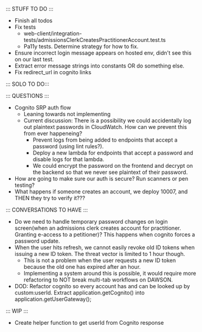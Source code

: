 ::: STUFF TO DO :::
- Finish all todos
- Fix tests
  - web-client/integration-tests/admissionsClerkCreatesPractitionerAccount.test.ts
  - Pa11y tests. Determine strategy for how to fix.
- Ensure incorrect login message appears on hosted env, didn't see this on our last test.
- Extract error message strings into constants OR do something else.
- Fix redirect_url in cognito links

::: SOLO TO DO:::


::: QUESTIONS :::
- Cognito SRP auth flow
  - Leaning towards not implementing
  - Current discussion: There is a possibility we could accidentally log out plaintext passwords in CloudWatch. How can we prevent this from ever happeneing?
    - Prevent logs from being added to endpoints that accept a password (using lint rules?).
    - Deploy a new lambda for endpoints that accept a password and disable logs for that lambda. 
    - We could encrypt the password on the frontend and decrypt on the backend so that we never see plaintext of their password.
- How are going to make sure our auth is secure? Run scanners or pen testing? 
- What happens if someone creates an account, we deploy 10007, and THEN they try to verify it???


::: CONVERSATIONS TO HAVE :::
- Do we need to handle temporary password changes on login screen(when an admissions clerk creates account for practitioner. Granting e-access to a petitioner)? This happens when cognito forces a password update.
- When the user hits refresh, we cannot easily revoke old ID tokens when issuing a new ID token. The threat vector is limited to 1 hour though. 
  - This is not a problem when the user requests a new ID token because the old one has expired after an hour. 
  - Implementing a system around this is possible, it would require more refactoring to NOT break multi-tab workflows on DAWSON.
- DOD:  Refactor cognito so every account has and can be looked up by custom:userId. Extract application.getCognito() into application.getUserGateway();
  
::: WIP :::
- Create helper function to get userId from Cognito response